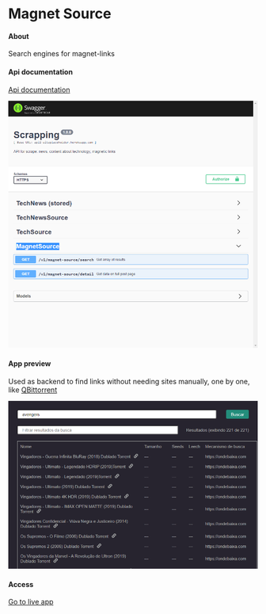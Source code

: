# Magnet Source

#### About

Search engines for magnet-links

#### Api documentation
[Api documentation](https://api2-siteplaceholder.herokuapp.com/v1/doc/#/MagnetSource)

![Preview](../../../.github/Swagger-UI-magnetsource.gif)

#### App preview

Used as backend to find links without needing sites manually, one by one, like [QBittorrent](https://github.com/qbittorrent/search-plugins/wiki/Unofficial-search-plugins#plugins-for-public-sites)

![Preview](../../../.github/preview-magnet.gif)

#### Access
[Go to live app](http://magnet-finder.netlify.app/)
